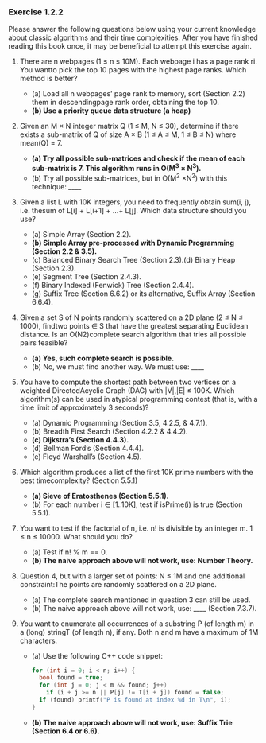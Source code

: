 ### Exercise 1.2.2

Please answer the following questions below using your current knowledge about classic algorithms and their time complexities. After you have finished reading this book once, it may be beneficial to attempt this exercise again.



1. There are n webpages (1 ≤ n ≤ 10M). Each webpage i has a page rank ri. You wantto pick the top 10 pages with the highest page ranks. Which method is better?

   - (a)  Load all n webpages’ page rank to memory, sort (Section 2.2) them in descendingpage rank order, obtaining the top 10.
   - **(b) Use a priority queue data structure (a heap)**

2. Given an M × N integer matrix Q (1 ≤ M, N ≤ 30), determine if there exists a sub-matrix of Q of size A × B (1 ≤ A ≤ M, 1 ≤ B ≤ N) where mean(Q) = 7.

   - **(a)  Try all possible sub-matrices and check if the mean of each sub-matrix is 7. This algorithm runs in O(M<sup>3</sup> × N<sup>3</sup>).**
   - (b)  Try all possible sub-matrices, but in O(M<sup>2</sup> ×N<sup>2</sup>) with this technique: ____

3. Given a list L with 10K integers, you need to frequently obtain sum(i, j), i.e. thesum of L[i] + L[i+1] + ...+ L[j]. Which data structure should you use?

   - (a) Simple Array (Section 2.2).
   - **(b) Simple Array pre-processed with Dynamic Programming (Section 2.2 & 3.5).**
   - (c) Balanced Binary Search Tree (Section 2.3).(d) Binary Heap (Section 2.3).
   - (e) Segment Tree (Section 2.4.3).
   - (f) Binary Indexed (Fenwick) Tree (Section 2.4.4).
   - (g) Suffix Tree (Section 6.6.2) or its alternative, Suffix Array (Section 6.6.4).

4. Given a set S of N points randomly scattered on a 2D plane (2 ≤ N ≤ 1000), findtwo points ∈ S that have the greatest separating Euclidean distance. Is an O(N2)complete search algorithm that tries all possible pairs feasible?

   - **(a) Yes, such complete search is possible.**
   - (b) No, we must find another way. We must use: ____

5. You have to compute the shortest path between two vertices on a weighted DirectedAcyclic Graph (DAG) with |V|,|E| ≤ 100K. Which algorithm(s) can be used in atypical programming contest (that is, with a time limit of approximately 3 seconds)?

   - (a) Dynamic Programming (Section 3.5, 4.2.5, & 4.7.1).
   - (b) Breadth First Search (Section 4.2.2 & 4.4.2).
   - **(c) Dijkstra’s (Section 4.4.3).**
   - (d) Bellman Ford’s (Section 4.4.4).
   - (e) Floyd Warshall’s (Section 4.5).

6. Which algorithm produces a list of the first 10K prime numbers with the best timecomplexity? (Section 5.5.1)

   - **(a) Sieve of Eratosthenes (Section 5.5.1).**
   - (b) For each number i ∈ [1..10K], test if isPrime(i) is true (Section 5.5.1).

7. You want to test if the factorial of n, i.e. n! is divisible by an integer m. 1 ≤ n ≤ 10000. What should you do?

   - (a) Test if n! % m == 0.
   - **(b) The naive approach above will not work, use:  Number Theory.**

8. Question 4, but with a larger set of points: N ≤ 1M and one additional constraint:The points are randomly scattered on a 2D plane.

   - (a) The complete search mentioned in question 3 can still be used.
   - (b) The naive approach above will not work, use: ____ (Section 7.3.7).

9. You want to enumerate all occurrences of a substring P (of length m) in a (long) stringT (of length n), if any. Both n and m have a maximum of 1M characters.

   - (a) Use the following C++ code snippet: 

     ```c++
     for (int i = 0; i < n; i++) {
       bool found = true;
       for (int j = 0; j < m && found; j++)
         if (i + j >= n || P[j] != T[i + j]) found = false; 
       if (found) printf("P is found at index %d in T\n", i);
     }
     ```

   - **(b) The naive approach above will not work, use: Suffix Trie (Section 6.4 or 6.6).**